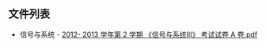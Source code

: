 

## 文件列表

  - 信号与系统
        - [2012- 2013 学年第 2 学期 《信号与系统Ⅲ》 考试试卷 A 卷.pdf](https://github.com/bjut-swift/BJUT-Helper/raw/master/./%E4%BF%A1%E5%8F%B7%E4%B8%8E%E7%B3%BB%E7%BB%9F/2012-%202013%20%E5%AD%A6%E5%B9%B4%E7%AC%AC%202%20%E5%AD%A6%E6%9C%9F%20%E3%80%8A%E4%BF%A1%E5%8F%B7%E4%B8%8E%E7%B3%BB%E7%BB%9F%E2%85%A2%E3%80%8B%20%E8%80%83%E8%AF%95%E8%AF%95%E5%8D%B7%20A%20%E5%8D%B7.pdf)

